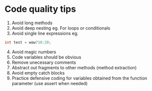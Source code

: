 # Code quality tips

1. Avoid long methods
2. Avoid deep nesting eg. For loops or conditionals
3. Avoid single line expressions eg.
```c
int test = wow?10:20;
```
4. Avoid magic numbers
5. Code variables should be obvious
6. Remove unecessary comments
7. Abstract out fragments to other methods (method extraction)
8. Avoid empty catch blocks
9. Practice defensive coding for variables obtained from the function parameter (use assert when needed)
